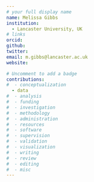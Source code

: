 ```yaml
---
# your full display name
name: Melissa Gibbs
institution:
  - Lancaster University, UK
# links
orcid:
github:
twitter:
email: m.gibbs@lancaster.ac.uk
website:

# Uncomment to add a badge
contributions:
#  - ​conceptualization
  - data
#  - analysis
#  - funding​
#  - ​investigation
#  - ​methodology
#  - administration​
#  - ​resources
#  - ​software
#  - ​supervision
#  - ​validation
#  - ​visualization
#  - writing
#  - review
#  - editing
#  - misc
---
```

